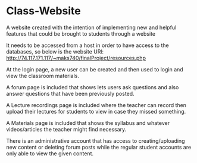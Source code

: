 # Class-Website
A website created with the intention of implementing new and helpful features that could be brought to students through a website

It needs to be accessed from a host in order to have access to the databases, so below is the website URl:
http://74.117.171.117/~maks740/finalProject/resources.php

At the login page, a new user can be created and then used to login and view the classroom materials.

A forum page is included that shows lets users ask questions and also answer questions that have been previously posted.

A Lecture recordings page is included where the teacher can record then upload their lectures for students to view in case they missed something.

A Materials page is included that shows the syllabus and whatever videos/articles the teacher might find necessary.

There is an administrative account that has access to creating/uploading new content or deleting forum posts while the regular student accounts are only able to view the given content.
